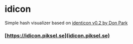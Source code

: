 # idicon

Simple hash visualizer based on [identicon v0.2 by Don Park](https://github.com/donpark/identicon)

### [https://idicon.piksel.se](idicon.piksel.se)
